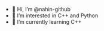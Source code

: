 - 👋 Hi, I’m @nahin-github
- 👀 I’m interested in C++ and Python
- 🌱 I’m currently learning C++
<!---
:)
--->

